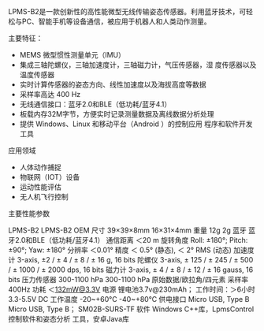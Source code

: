 LPMS-B2是一款创新性的高性能微型无线传输姿态传感器。利用蓝牙技术，可轻松与PC、智能手机等设备通信，被应用于机器人和人类动作测量。 
 
主要特征：
 
* MEMS 微型惯性测量单元（IMU）
* 集成三轴陀螺仪，三轴加速度计，三轴磁力计，气压传感器，湿 度传感器以及温度传感器
* 实时计算传感器的姿态方向、线性加速度以及海拔高度等数据
* 采样率高达  400 Hz
* 无线通信接口：蓝牙2.0和BLE（低功耗/蓝牙4.1）
* 板载内存32M字节，方便实时记录测量数据及离线数据分析处理
* 提供 Windows、Linux 和移动平台（Android ）的控制应用 程序和软件开发工具

应用领域	

* 人体动作捕捉
* 物联网（IOT）设备
* 运动性能评估
* 无人机飞行控制

主要性能参数



LPMS-B2 
LPMS-B2 OEM
尺寸
39×39×8mm
16×31×4mm
重量
12g
2g
蓝牙
蓝牙2.0和BLE（低功耗/蓝牙4.1）
通信距离
＜20 m
旋转角度 
Roll: ±180°; Pitch: ±90°; Yaw: ±180°
分辨率
＜0.01°
精度
＜ 0.5° (静态), ＜ 2° RMS (动态)
加速度计
3-axis, ±2 / ± 4 / ± 8 / ± 16 g, 16 bits
陀螺仪
3-axis, ± 125 / ± 245 / ± 500 / ± 1000 /
± 2000 dps, 16 bits
磁力计
3-axis, ± 4 / ± 8 / ± 12 / ± 16 gauss, 16 bits
压力传感器
300-1100 hPa
300-1100 hPa
原始数据/欧拉角/四元素
采样率
400Hz
功耗
＜132mW@3.3V
电源
锂电池3.7v@230mAh；
工作时间：＞6小时
3.3-5.5V DC
工作温度
-20~+60°C
-40~+80°C
供电接口
Micro USB, Type B
Micro USB, Type B；
SM02B-SURS-TF
软件
Windows C++库，LpmsControl控制软件和姿态分析 工具，安卓Java库 